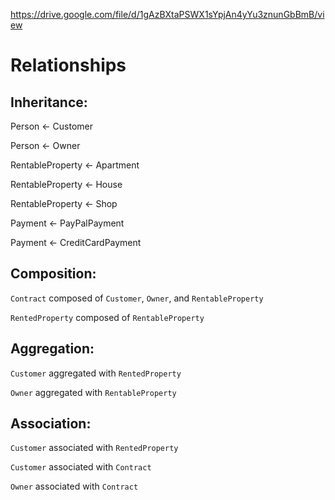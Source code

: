 https://drive.google.com/file/d/1gAzBXtaPSWX1sYpjAn4yYu3znunGbBmB/view

# Relationships
## Inheritance:

Person ← Customer

Person ← Owner

RentableProperty ← Apartment

RentableProperty ← House

RentableProperty ← Shop

Payment ← PayPalPayment

Payment ← CreditCardPayment
## Composition:

`Contract` composed of `Customer`, `Owner`, and `RentableProperty`

`RentedProperty` composed of `RentableProperty`
## Aggregation:

`Customer` aggregated with `RentedProperty`

`Owner` aggregated with `RentableProperty`
## Association:

`Customer` associated with `RentedProperty`

`Customer` associated with `Contract`

`Owner` associated with `Contract`
